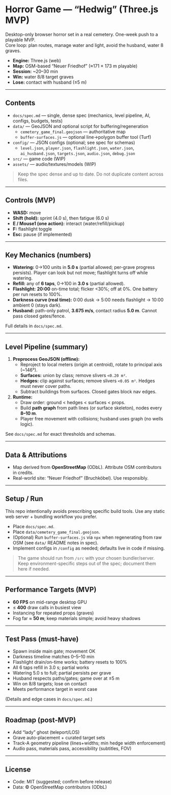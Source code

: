 # Horror Game — “Hedwig” (Three.js MVP)

Desktop-only browser horror set in a real cemetery. One-week push to a playable MVP.  
Core loop: plan routes, manage water and light, avoid the husband, water 8 graves.

- **Engine:** Three.js (web)
- **Map:** OSM-based “Neuer Friedhof” (≈171 × 173 m playable)
- **Session:** ~20–30 min
- **Win:** water 8/8 target graves
- **Lose:** contact with husband (≤5 m)

---

## Contents

- `docs/spec.md` — single, dense spec (mechanics, level pipeline, AI, configs, budgets, tests)
- `data/` — GeoJSON and optional script for buffering/regeneration
  - `cemetery_game_final.geojson` — authoritative map
  - `buffer-surfaces.js` — optional line→polygon buffer tool (Turf)
- `config/` — JSON configs (optional; see spec for schemas)
  - `level.json`, `player.json`, `flashlight.json`, `water.json`, `ai_husband.json`, `targets.json`, `audio.json`, `debug.json`
- `src/` — game code (WIP)
- `assets/` — audio/textures/models (WIP)

> Keep the spec dense and up to date. Do not duplicate content across files.

---

## Controls (MVP)

- **WASD:** move
- **Shift (hold):** sprint (4.0 s), then fatigue (6.0 s)
- **E / Mouse1 (one action):** interact (water/refill/pickup)
- **F:** flashlight toggle
- **Esc:** pause (if implemented)

---

## Key Mechanics (numbers)

- **Watering:** 0→100 units in **5.0 s** (partial allowed; per-grave progress persists). Player can look but not move; flashlight turns off while watering.
- **Refill:** any of **6 taps**, 0→100 in **3.0 s** (partial allowed).
- **Flashlight:** **20:00** on-time total; flicker <30%; off at 0%. One battery per run resets to 100%.
- **Darkness curve (real time):** 0:00 dusk → 5:00 needs flashlight → 10:00 ambient 0 (stays dark).
- **Husband:** path-only patrol, **3.675 m/s**, contact radius **5.0 m**. Cannot pass closed gates/fence.

Full details in `docs/spec.md`.

---

## Level Pipeline (summary)

1. **Preprocess GeoJSON (offline):**
   - Reproject to local meters (origin at centroid), rotate to principal axis (~146°).
   - **Surfaces:** union by class; remove slivers `<0.20 m²`.
   - **Hedges:** clip against surfaces; remove slivers `<0.05 m²`. Hedges must never cover paths.
   - Subtract buildings from surfaces. Closed gates block nav edges.
2. **Runtime:**
   - Draw order: ground < hedges < surfaces < props.
   - Build **path graph** from path lines (or surface skeleton), nodes every **8–10 m**.
   - Player free movement with collisions; husband uses graph (no wells logic).

See `docs/spec.md` for exact thresholds and schemas.

---

## Data & Attributions

- Map derived from **OpenStreetMap** (ODbL). Attribute OSM contributors in credits.
- Real-world site: “Neuer Friedhof” (Bruchköbel). Use responsibly.

---

## Setup / Run

This repo intentionally avoids prescribing specific build tools. Use any static web server + bundling workflow you prefer.

- Place `docs/spec.md`.
- Place `data/cemetery_game_final.geojson`.
- (Optional) Run `buffer-surfaces.js` via `npx` when regenerating from raw OSM (see `data/` README notes in spec).
- Implement configs in `/config` as needed; defaults live in code if missing.

> The game should run from `/src` with your chosen bundler/server. Keep environment-specific steps out of the spec; document them here if needed.

---

## Performance Targets (MVP)

- **60 FPS** on mid-range desktop GPU
- ≤ **400** draw calls in busiest view
- Instancing for repeated props (graves)
- Fog far ≈ **50 m**; keep materials simple; avoid heavy shadows

---

## Test Pass (must-have)

- Spawn inside main gate; movement OK
- Darkness timeline matches 0–5–10 min
- Flashlight drain/on-time works; battery resets to 100%
- All 6 taps refill in 3.0 s; partial works
- Watering 5.0 s to full; partial persists per grave
- Husband respects paths/gates; game over at ≤5 m
- Win on 8/8 targets; lose on contact
- Meets performance target in worst case

(Details and edge cases in `docs/spec.md`.)

---

## Roadmap (post-MVP)

- Add “lady” ghost (teleport/LOS)
- Grave auto-placement + curated target sets
- Track-A geometry pipeline (lines+widths; min hedge width enforcement)
- Audio pass, materials pass, accessibility (subtitles, FOV)

---

## License

- Code: MIT (suggested; confirm before release)
- Data: © OpenStreetMap contributors (ODbL)
